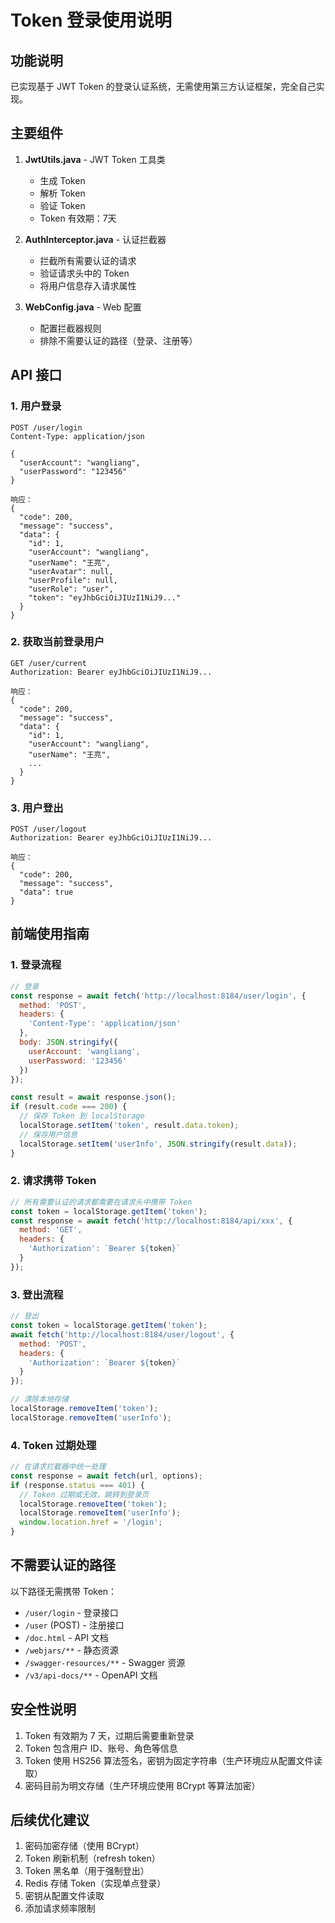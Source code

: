 # Token 登录使用说明

## 功能说明

已实现基于 JWT Token 的登录认证系统，无需使用第三方认证框架，完全自己实现。

## 主要组件

1. **JwtUtils.java** - JWT Token 工具类
   - 生成 Token
   - 解析 Token
   - 验证 Token
   - Token 有效期：7天

2. **AuthInterceptor.java** - 认证拦截器
   - 拦截所有需要认证的请求
   - 验证请求头中的 Token
   - 将用户信息存入请求属性

3. **WebConfig.java** - Web 配置
   - 配置拦截器规则
   - 排除不需要认证的路径（登录、注册等）

## API 接口

### 1. 用户登录
```
POST /user/login
Content-Type: application/json

{
  "userAccount": "wangliang",
  "userPassword": "123456"
}

响应：
{
  "code": 200,
  "message": "success",
  "data": {
    "id": 1,
    "userAccount": "wangliang",
    "userName": "王亮",
    "userAvatar": null,
    "userProfile": null,
    "userRole": "user",
    "token": "eyJhbGciOiJIUzI1NiJ9..."
  }
}
```

### 2. 获取当前登录用户
```
GET /user/current
Authorization: Bearer eyJhbGciOiJIUzI1NiJ9...

响应：
{
  "code": 200,
  "message": "success",
  "data": {
    "id": 1,
    "userAccount": "wangliang",
    "userName": "王亮",
    ...
  }
}
```

### 3. 用户登出
```
POST /user/logout
Authorization: Bearer eyJhbGciOiJIUzI1NiJ9...

响应：
{
  "code": 200,
  "message": "success",
  "data": true
}
```

## 前端使用指南

### 1. 登录流程
```javascript
// 登录
const response = await fetch('http://localhost:8184/user/login', {
  method: 'POST',
  headers: {
    'Content-Type': 'application/json'
  },
  body: JSON.stringify({
    userAccount: 'wangliang',
    userPassword: '123456'
  })
});

const result = await response.json();
if (result.code === 200) {
  // 保存 Token 到 localStorage
  localStorage.setItem('token', result.data.token);
  // 保存用户信息
  localStorage.setItem('userInfo', JSON.stringify(result.data));
}
```

### 2. 请求携带 Token
```javascript
// 所有需要认证的请求都需要在请求头中携带 Token
const token = localStorage.getItem('token');
const response = await fetch('http://localhost:8184/api/xxx', {
  method: 'GET',
  headers: {
    'Authorization': `Bearer ${token}`
  }
});
```

### 3. 登出流程
```javascript
// 登出
const token = localStorage.getItem('token');
await fetch('http://localhost:8184/user/logout', {
  method: 'POST',
  headers: {
    'Authorization': `Bearer ${token}`
  }
});

// 清除本地存储
localStorage.removeItem('token');
localStorage.removeItem('userInfo');
```

### 4. Token 过期处理
```javascript
// 在请求拦截器中统一处理
const response = await fetch(url, options);
if (response.status === 401) {
  // Token 过期或无效，跳转到登录页
  localStorage.removeItem('token');
  localStorage.removeItem('userInfo');
  window.location.href = '/login';
}
```

## 不需要认证的路径

以下路径无需携带 Token：
- `/user/login` - 登录接口
- `/user` (POST) - 注册接口
- `/doc.html` - API 文档
- `/webjars/**` - 静态资源
- `/swagger-resources/**` - Swagger 资源
- `/v3/api-docs/**` - OpenAPI 文档

## 安全性说明

1. Token 有效期为 7 天，过期后需要重新登录
2. Token 包含用户 ID、账号、角色等信息
3. Token 使用 HS256 算法签名，密钥为固定字符串（生产环境应从配置文件读取）
4. 密码目前为明文存储（生产环境应使用 BCrypt 等算法加密）

## 后续优化建议

1. 密码加密存储（使用 BCrypt）
2. Token 刷新机制（refresh token）
3. Token 黑名单（用于强制登出）
4. Redis 存储 Token（实现单点登录）
5. 密钥从配置文件读取
6. 添加请求频率限制

